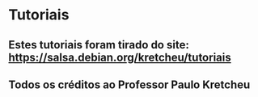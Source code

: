 # Tutoriais

## Estes tutoriais foram tirado do site: <https://salsa.debian.org/kretcheu/tutoriais>

## Todos os créditos ao Professor Paulo Kretcheu
